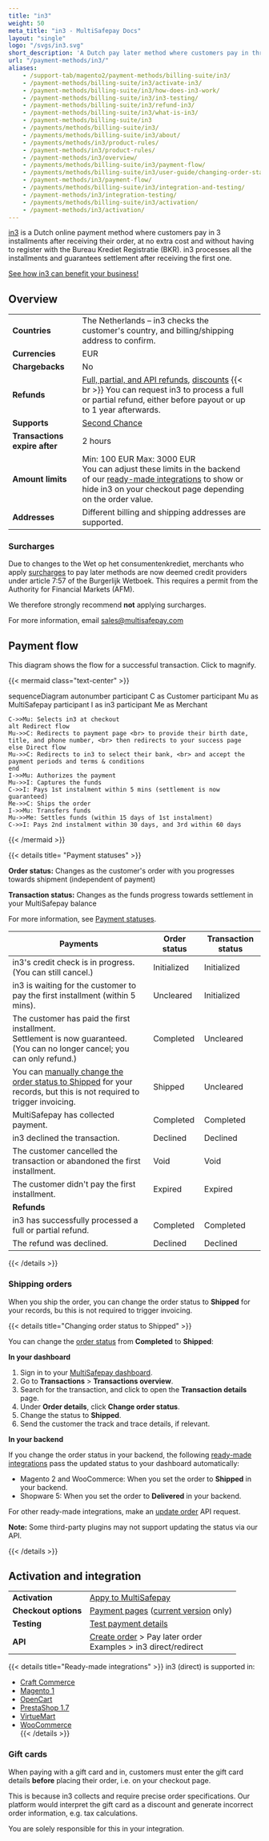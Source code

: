 ```yaml
---
title: "in3"
weight: 50
meta_title: "in3 - MultiSafepay Docs"
layout: "single"
logo: "/svgs/in3.svg" 
short_description: 'A Dutch pay later method where customers pay in three installments.'
url: "/payment-methods/in3/"
aliases:
    - /support-tab/magento2/payment-methods/billing-suite/in3/
    - /payment-methods/billing-suite/in3/activate-in3/
    - /payment-methods/billing-suite/in3/how-does-in3-work/
    - /payment-methods/billing-suite/in3/in3-testing/
    - /payment-methods/billing-suite/in3/refund-in3/
    - /payment-methods/billing-suite/in3/what-is-in3/
    - /payment-methods/billing-suite/in3
    - /payments/methods/billing-suite/in3/
    - /payments/methods/billing-suite/in3/about/
    - /payments/methods/in3/product-rules/
    - /payment-methods/in3/product-rules/
    - /payment-methods/in3/overview/
    - /payments/methods/billing-suite/in3/payment-flow/
    - /payments/methods/billing-suite/in3/user-guide/changing-order-status-to-shipped/
    - /payment-methods/in3/payment-flow/
    - /payments/methods/billing-suite/in3/integration-and-testing/
    - /payment-methods/in3/integration-testing/
    - /payments/methods/billing-suite/in3/activation/
    - /payment-methods/in3/activation/
---
```

[in3](https://payin3.eu/en/) is a Dutch online payment method where customers pay in 3 installments after receiving their order, at no extra cost and without having to register with the Bureau Krediet Registratie (BKR). in3 processes all the installments and guarantees settlement after receiving the first one.

[See how in3 can benefit your business!](https://www.multisafepay.com/solutions/payment-methods/in3)

## Overview

|   |   |   |
|---|---|---|
| **Countries**  | The Netherlands – in3 checks the customer's country, and billing/shipping address to confirm.  | 
| **Currencies**  | EUR  | 
| **Chargebacks**  | No  | 
| **Refunds** | [Full, partial, and API refunds](/refunds/pay-later/), [discounts](/refunds/discounts/) {{< br >}} You can request in3 to process a full or partial refund, either before payout or up to 1&nbsp;year afterwards. |
| **Supports** | [Second Chance](/features/second-chance/) |
| **Transactions expire after** | 2 hours |
| **Amount limits** | Min: 100 EUR Max: 3000 EUR <br> You can adjust these limits in the backend of our [ready-made integrations](/integrations/ready-made/) to show or hide in3 on your checkout page depending on the order value. |
| **Addresses** | Different billing and shipping addresses are supported. |

### Surcharges

Due to changes to the Wet op het consumentenkrediet, merchants who apply [surcharges](/about-payments/surcharges/) to pay later methods are now deemed credit providers under article 7:57 of the Burgerlijk Wetboek. This requires a permit from the Authority for Financial Markets (AFM).  

We therefore strongly recommend **not** applying surcharges. 

For more information, email <sales@multisafepay.com> 

## Payment flow

This diagram shows the flow for a successful transaction. Click to magnify.

{{< mermaid class="text-center" >}}

sequenceDiagram
    autonumber
    participant C as Customer
    participant Mu as MultiSafepay
    participant I as in3
    participant Me as Merchant

    C->>Mu: Selects in3 at checkout
    alt Redirect flow
    Mu->>C: Redirects to payment page <br> to provide their birth date, title, and phone number, <br> then redirects to your success page
    else Direct flow
    Mu->>C: Redirects to in3 to select their bank, <br> and accept the payment periods and terms & conditions
    end
    I->>Mu: Authorizes the payment
    Mu->>I: Captures the funds
    C->>I: Pays 1st instalment within 5 mins (settlement is now guaranteed)
    Me->>C: Ships the order 
    I->>Mu: Transfers funds 
    Mu->>Me: Settles funds (within 15 days of 1st instalment)
    C->>I: Pays 2nd instalment within 30 days, and 3rd within 60 days 

{{< /mermaid >}}
&nbsp;  

{{< details title= "Payment statuses" >}}

**Order status:** Changes as the customer's order with you progresses towards shipment (independent of payment)

**Transaction status:** Changes as the funds progress towards settlement in your MultiSafepay balance

For more information, see [Payment statuses](/account/payment-statuses/).

| Payments | Order status | Transaction status |
|---|---|---|
| in3's credit check is in progress. <br> (You can still cancel.) | Initialized   | Initialized  |
| in3 is waiting for the customer to pay the first installment (within 5 mins). | Uncleared  | Initialized  |
| The customer has paid the first installment. <br> Settlement is now guaranteed. <br> (You can no longer cancel; you can only refund.) | Completed  | Uncleared  |
| You can [manually change the order status to Shipped](/payment-methods/in3/#shipping-orders) for your records, but this is not required to trigger invoicing. | Shipped | Uncleared | 
| MultiSafepay has collected payment. | Completed | Completed |
| in3 declined the transaction. | Declined | Declined |
| The customer cancelled the transaction or abandoned the first installment. | Void | Void |
| The customer didn't pay the first installment. | Expired | Expired |
|**Refunds**|||
| in3 has successfully processed a full or partial refund. | Completed | Completed |
| The refund was declined. | Declined | Declined   |

{{< /details >}}

### Shipping orders

When you ship the order, you can change the order status to **Shipped** for your records, bu this is not required to trigger invoicing.

{{< details title="Changing order status to Shipped" >}}

You can change the [order status](/about-payments/multisafepay-statuses/) from **Completed** to **Shipped**:

**In your dashboard**

1. Sign in to your [MultiSafepay dashboard](https://merchant.multisafepay.com).
2. Go to **Transactions** > **Transactions overview**.
3. Search for the transaction, and click to open the **Transaction details** page. 
4. Under **Order details**, click **Change order status**. 
5. Change the status to **Shipped**.
6. Send the customer the track and trace details, if relevant.

**In your backend**

If you change the order status in your backend, the following [ready-made integrations](/integrations/ready-made/) pass the updated status to your dashboard automatically:

- Magento 2 and WooCommerce: When you set the order to **Shipped** in your backend.
- Shopware 5: When you set the order to **Delivered** in your backend.

For other ready-made integrations, make an [update order](https://docs-api.multisafepay.com/reference/updateorder) API request.

**Note:** Some third-party plugins may not support updating the status via our API.

{{< /details >}}

## Activation and integration

| | |
|---|---|
| **Activation** | [Appy to MultiSafepay](/payments/activating-payment-methods/#apply-to-multisafepay) |
| **Checkout options** | [Payment pages](/payment-pages/) ([current version](/payment-pages/activation/) only) |
| **Testing** | [Test payment details](/testing/test-payment-details/#pay-later-methods) |
| **API** | [Create order](https://docs-api.multisafepay.com/reference/createorder) > Pay later order <br> Examples > in3 direct/redirect |

{{< details title="Ready-made integrations" >}} 
in3 (direct) is supported in: 

- [Craft Commerce](/craft-commerce/) 
- [Magento 1](/magento-1/) 
- [OpenCart](/opencart/) 
- [PrestaShop 1.7](/prestashop-1-7/) 
- [VirtueMart](/virtuemart/) 
- [WooCommerce](/woo-commerce/)   
 {{< /details >}}

### Gift cards

When paying with a gift card and in, customers must enter the gift card details **before** placing their order, i.e. on your checkout page. 

This is because in3 collects and require precise order specifications. Our platform would interpret the gift card as a discount and generate incorrect order information, e.g. tax calculations.

You are solely responsible for this in your integration.
